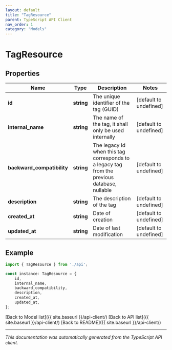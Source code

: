 ```yaml
---
layout: default
title: "TagResource"
parent: TypeScript API Client
nav_order: 1
category: "Models"
---
```


# TagResource


## Properties

Name | Type | Description | Notes
------------ | ------------- | ------------- | -------------
**id** | **string** | The unique identifier of the tag (GUID) | [default to undefined]
**internal_name** | **string** | The name of the tag, it shall only be used internally | [default to undefined]
**backward_compatibility** | **string** | The legacy Id when this tag corresponds to a legacy tag from the previous database, nullable | [default to undefined]
**description** | **string** | The description of the tag | [default to undefined]
**created_at** | **string** | Date of creation | [default to undefined]
**updated_at** | **string** | Date of last modification | [default to undefined]

## Example

```typescript
import { TagResource } from './api';

const instance: TagResource = {
    id,
    internal_name,
    backward_compatibility,
    description,
    created_at,
    updated_at,
};
```

[Back to Model list]({{ site.baseurl }}/api-client/) [Back to API list]({{ site.baseurl }}/api-client/) [Back to README]({{ site.baseurl }}/api-client/)


---

*This documentation was automatically generated from the TypeScript API client.*
